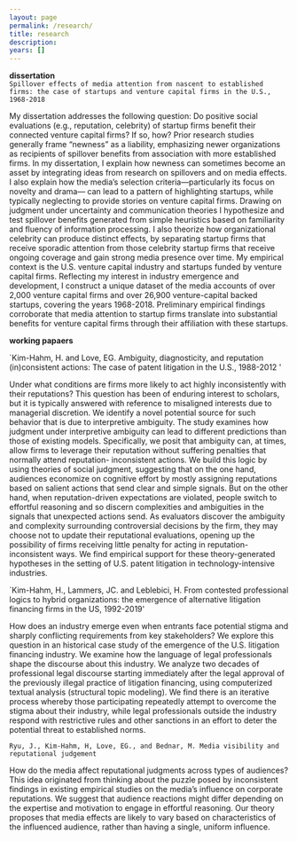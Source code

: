 ```yaml
---
layout: page
permalink: /research/
title: research
description: 
years: []
---
```


<strong>dissertation</strong> <br/>
`Spillover effects of media attention from nascent to established firms: the case of startups and venture capital firms in the U.S., 1968-2018`

My dissertation addresses the following question: Do positive social evaluations (e.g., reputation, celebrity) of startup firms benefit their connected venture capital firms? If so, how? Prior research studies generally frame “newness” as a liability, emphasizing newer organizations as recipients of spillover benefits from association with more established firms. In my dissertation, I explain how newness can sometimes become an asset by integrating ideas from research on spillovers and on media effects. I also explain how the media’s selection criteria—particularly its focus on novelty and drama— can lead to a pattern of highlighting startups, while typically neglecting to provide stories on venture capital firms. Drawing on judgment under uncertainty and communication theories I hypothesize and test spillover benefits generated from simple heuristics based on familiarity and fluency of information processing. I also theorize how organizational celebrity can produce distinct effects, by separating startup firms that receive sporadic attention from those celebrity startup firms that receive ongoing coverage and gain strong media presence over time.
My empirical context is the U.S. venture capital industry and startups funded by venture capital firms. Reflecting my interest in industry emergence and development, I construct a unique dataset of the media accounts of over 2,000 venture capital firms and over 26,900 venture-capital backed startups, covering the years 1968-2018. Preliminary empirical findings corroborate that media attention to startup firms translate into substantial benefits for venture capital firms through their affiliation with these startups.

<strong>working papaers</strong> <br/>

`Kim-Hahm, H. and Love, EG. Ambiguity, diagnosticity, and reputation (in)consistent actions: The case of patent litigation in the U.S., 1988-2012 '

Under what conditions are firms more likely to act highly inconsistently with their reputations? This question has been of enduring interest to scholars, but it is typically answered with reference to misaligned interests due to managerial discretion. We identify a novel potential source for such behavior that is due to interpretive ambiguity. The study examines how judgment under interpretive ambiguity can lead to different predictions than those of existing models. Specifically, we posit that ambiguity can, at times, allow firms to leverage their reputation without suffering penalties that normally attend reputation- inconsistent actions. We build this logic by using theories of social judgment, suggesting that on the one hand, audiences economize on cognitive effort by mostly assigning reputations based on salient actions that send clear and simple signals. But on the other hand, when reputation-driven expectations are violated, people switch to effortful reasoning and so discern complexities and ambiguities in the signals that unexpected actions send. As evaluators discover the ambiguity and complexity surrounding controversial decisions by the firm, they may choose not to update their reputational evaluations, opening up the possibility of firms receiving little penalty for acting in reputation- inconsistent ways. We find empirical support for these theory-generated hypotheses in the setting of U.S. patent litigation in technology-intensive industries.


`Kim-Hahm, H., Lammers, JC. and Leblebici, H. From contested professional logics to hybrid organizations: the emergence of alternative litigation financing firms in the US, 1992-2019'

How does an industry emerge even when entrants face potential stigma and sharply conflicting requirements from key stakeholders? We explore this question in an historical case study of the emergence of the U.S. litigation financing industry. We examine how the language of legal professionals shape the discourse about this industry. We analyze two decades of professional legal discourse starting immediately after the legal approval of the previously illegal practice of litigation financing, using computerized textual analysis (structural topic modeling). We find there is an iterative process whereby those participating repeatedly attempt to overcome the stigma about their industry, while legal professionals outside the industry respond with restrictive rules and other sanctions in an effort to deter the potential threat to established norms. 



`Ryu, J., Kim-Hahm, H, Love, EG., and Bednar, M. Media visibility and reputational judgement`

How do the media affect reputational judgments across types of audiences? This idea originated from thinking about the puzzle posed by inconsistent findings in existing empirical studies on the media’s influence on corporate reputations. We suggest that audience reactions might differ depending on the expertise and motivation to engage in effortful reasoning. Our theory proposes that media effects are likely to vary based on characteristics of the influenced audience, rather than having a single, uniform influence. 




